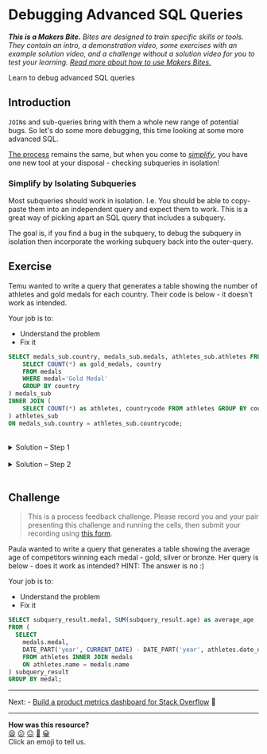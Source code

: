 # Debugging Advanced SQL Queries

_**This is a Makers Bite.** Bites are designed to train specific skills or
tools. They contain an intro, a demonstration video, some exercises with an
example solution video, and a challenge without a solution video for you to test
your learning. [Read more about how to use Makers
Bites.](https://github.com/makersacademy/course/blob/main/labels/bites.md)_

<!-- OMITTED -->

Learn to debug advanced SQL queries

## Introduction

`JOIN`s and sub-queries bring with them a whole new range of potential bugs. So
let's do some more debugging, this time looking at some more advanced SQL.

[The process](09_interlude_debugging_sql_bite.md#a-process-for-debugging-sql) remains the same, but when you come to [_simplify_](./09_interlude_debugging_sql_bite.md#4-simplify), you have one new tool at your disposal - checking subqueries in isolation!

### Simplify by Isolating Subqueries

Most subqueries should work in isolation. I.e. You should be able to copy-paste
them into an independent query and expect them to work. This is a great way of
picking apart an SQL query that includes a subquery.

The goal is, if you find a bug in the subquery, to debug the subquery in
isolation then incorporate the working subquery back into the outer-query.

## Exercise
Temu wanted to write a query that generates a table showing the number of
athletes and gold medals for each country. Their code is below - it doesn't work
as intended.

Your job is to:
- Understand the problem
- Fix it

```sql
SELECT medals_sub.country, medals_sub.medals, athletes_sub.athletes FROM (
    SELECT COUNT(*) as gold_medals, country
    FROM medals
    WHERE medal='Gold Medal'
    GROUP BY country
) medals_sub
INNER JOIN (
    SELECT COUNT(*) as athletes, countrycode FROM athletes GROUP BY countrycode
) athletes_sub
ON medals_sub.country = athletes_sub.countrycode;
```

<br>
  <details>
    <summary>Solution – Step 1</summary>
    <p>
      <ul>
        <li>At first, the query returns an error because there is no <code>medals</code> column in <code>medals_sub</code></li>
        <li>If you examine the <code>medals_sub</code> subquery, you'll see that it returns a table with a <code>gold_medals</code> column - <code>SELECT COUNT(*) as gold_medals</code></li>
        <li>Change <code>medals_sub.medals</code> to <code>medals_sub.gold_medals</code> to make progress</li>
      </ul>
    </p>
  </details>
<br>
  <details>
    <summary>Solution – Step 2</summary>
    <p>
      <ul>
        <li>Now the query returns a table of 1 row, but there should be a row for every country that won at least 1 gold medal</li>
        <li>Try running the two sub-queries in isolation - do they work? They should :)</li>
        <li>We're trying to <code>JOIN ON medals_sub.country = athletes_sub.countrycode</code></li>
        <li>Pay attention to the range of values in those two columns - would you expect the <code>JOIN</code> to work well? Probbaly not.</li>
        <li>Change the <code>athletes_sub</code> to return <code>country</code> instead of <code>countrycode</code></li>
        <li>Change the <code>athletes_sub</code> to <code>GROUP_BY country</code> instead of <code>countrycode</code></li>
        <li>Update the <code>JOIN</code> accordingly</li>
        <li>It should now work as intended.</li>
      </ul>
    </p>
    <h3>A working query</h3>
    <code>
      SELECT medals_sub.country, medals_sub.gold_medals, athletes_sub.athletes FROM (<br>
          &nbsp SELECT COUNT(*) as gold_medals, country<br>
          &nbsp FROM medals<br>
          &nbsp WHERE medal='Gold Medal'<br>
          GROUP BY country<br>
      ) medals_sub<br>
      INNER JOIN (<br>
          &nbsp SELECT COUNT(*) as athletes, country FROM athletes GROUP BY country<br>
      ) athletes_sub<br>
      ON medals_sub.country = athletes_sub.country;<br>
    </code>
  </details>
<br>

## Challenge

> This is a process feedback challenge. Please record you and your pair presenting this challenge and running the cells, then submit your recording using [this form](https://airtable.com/shrvo9ePjlwnaiLv5?prefill_Item=sql_data_02).

Paula wanted to write a query that generates a table showing the average age of
competitors winning each medal - gold, silver or bronze. Her query is below -
does it work as intended? HINT: The answer is no :)

Your job is to:
- Understand the problem
- Fix it

```sql
SELECT subquery_result.medal, SUM(subquery_result.age) as average_age
FROM (
  SELECT
    medals.medal,
    DATE_PART('year', CURRENT_DATE) - DATE_PART('year', athletes.date_of_birth) as age
    FROM athletes INNER JOIN medals
    ON athletes.name = medals.name
) subquery_result
GROUP BY medal;
```
___

Next: - [Build a product metrics dashboard for Stack Overflow](../projects/build_product_metrics_dashboard_for_stackoverflow.md) 📡

<!-- BEGIN GENERATED SECTION DO NOT EDIT -->

---

**How was this resource?**  
[😫](https://airtable.com/shrUJ3t7KLMqVRFKR?prefill_Repository=makersacademy%2Fsql-for-data-processing-and-analysis&prefill_File=sql_bites%2F12_interlude_debugging_advanced_sql_bite.md&prefill_Sentiment=😫) [😕](https://airtable.com/shrUJ3t7KLMqVRFKR?prefill_Repository=makersacademy%2Fsql-for-data-processing-and-analysis&prefill_File=sql_bites%2F12_interlude_debugging_advanced_sql_bite.md&prefill_Sentiment=😕) [😐](https://airtable.com/shrUJ3t7KLMqVRFKR?prefill_Repository=makersacademy%2Fsql-for-data-processing-and-analysis&prefill_File=sql_bites%2F12_interlude_debugging_advanced_sql_bite.md&prefill_Sentiment=😐) [🙂](https://airtable.com/shrUJ3t7KLMqVRFKR?prefill_Repository=makersacademy%2Fsql-for-data-processing-and-analysis&prefill_File=sql_bites%2F12_interlude_debugging_advanced_sql_bite.md&prefill_Sentiment=🙂) [😀](https://airtable.com/shrUJ3t7KLMqVRFKR?prefill_Repository=makersacademy%2Fsql-for-data-processing-and-analysis&prefill_File=sql_bites%2F12_interlude_debugging_advanced_sql_bite.md&prefill_Sentiment=😀)  
Click an emoji to tell us.

<!-- END GENERATED SECTION DO NOT EDIT -->
